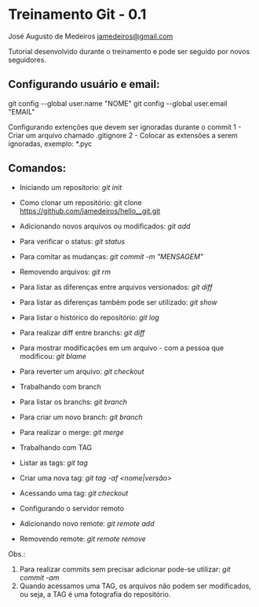 Treinamento Git - 0.1
=====================
José Augusto de Medeiros <jamedeiros@gmail.com>

Tutorial desenvolvido durante o treinamento e pode ser seguido por novos seguidores.

Configurando usuário e email:
----------------------------
git config --global user.name "NOME"
git config --global user.email "EMAIL"

Configurando extenções que devem ser ignoradas durante o commit
1 - Criar um arquivo chamado .gitignore
2 - Colocar as extensões a serem ignoradas, exemplo: *.pyc


Comandos:
---------
* Iniciando um repositorio: *git init*
* Como clonar um repositório: git clone https://github.com/jamedeiros/hello__git.git
* Adicionando novos arquivos ou modificados: *git add <arquivo>*
* Para verificar o status: *git status*
* Para comitar as mudanças: *git commit -m "MENSAGEM"*

* Removendo arquivos: *git rm <arquivo>*

* Para listar as diferenças entre arquivos versionados: *git diff*
* Para listar as diferenças também pode ser utilizado: *git show*
* Para listar o histórico do repositório: *git log*
* Para realizar diff entre branchs: *git diff <BRANCH> <BRANCH>*

* Para mostrar modificações em um arquivo - com a pessoa que modificou: *git blame <arquivo>*

* Para reverter um arquivo: *git checkout <arquivo>*

* Trabalhando com branch
* Para listar os branchs: *git branch*
* Para criar um novo branch: *git branch <nome>*

* Para realizar o merge: *git merge <branch> <branch>*

* Trabalhando com TAG
* Listar as tags: *git tag*
* Criar uma nova tag: *git tag -af <nome|versão>*
* Acessando uma tag: *git checkout <tag>*

* Configurando o servidor remoto
* Adicionando novo remote: *git remote add <nome> <url>*
* Removendo remote: *git remote remove <nome>*

Obs.:
   1. Para realizar commits sem precisar adicionar pode-se utilizar: *git commit -am*
   2. Quando acessamos uma TAG, os arquivos não podem ser modificados, ou seja, a TAG é uma fotografia do repositório.


